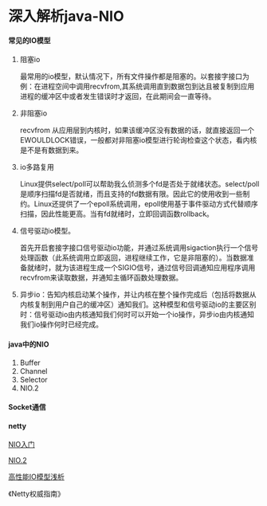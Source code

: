 # 深入解析java-NIO

#### 常见的IO模型

1. 阻塞io

   最常用的io模型，默认情况下，所有文件操作都是阻塞的。以套接字接口为例：在进程空间中调用recvfrom,其系统调用直到数据包到达且被复制到应用进程的缓冲区中或者发生错误时才返回，在此期间会一直等待。

2. 非阻塞io

   recvfrom 从应用层到内核时，如果该缓冲区没有数据的话，就直接返回一个EWOULDLOCK错误，一般都对非阻塞io模型进行轮询检查这个状态，看内核是不是有数据到来。

3. io多路复用

   Linux提供select/poll可以帮助我么侦测多个fd是否处于就绪状态。select/poll是顺序扫描fd是否就绪，而且支持的fd数据有限。因此它的使用收到一些制约。Linux还提供了一个epoll系统调用，epoll使用基于事件驱动方式代替顺序扫描，因此性能更高。当有fd就绪时，立即回调函数rollback。

4. 信号驱动io模型。

   首先开启套接字接口信号驱动io功能，并通过系统调用sigaction执行一个信号处理函数（此系统调用立即返回，进程继续工作，它是非阻塞的）。当数据准备就绪时，就为该进程生成一个SIGIO信号，通过信号回调通知应用程序调用recvfrom来读取数据，并通知主循环函数处理数据。

5. 异步io：告知内核启动某个操作，并让内核在整个操作完成后（包括将数据从内核复制到用户自己的缓冲区）通知我们。这种模型和信号驱动io的主要区别时：信号驱动io由内核通知我们何时可以开始一个io操作，异步io由内核通知我们io操作何时已经完成。

#### java中的NIO

1. Buffer
2. Channel
3. Selector
4. NIO.2

#### Socket通信

#### netty

[NIO入门](https://www.ibm.com/developerworks/cn/education/java/j-nio/j-nio.html)

[NIO.2](https://www.ibm.com/developerworks/java/library/j-nio2-1/index.html)

[高性能IO模型浅析](https://blog.csdn.net/baixiaoshi/article/details/48708347)

《Netty权威指南》